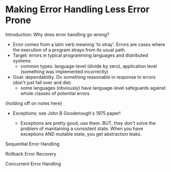 Making Error Handling Less Error Prone
======================================

Introduction: Why does error handling go wrong?
  - Error comes from a latin verb meaning 'to stray'. Errors are cases where the execution of a program strays from its usual path.
  - Target: errors in typical programming languages and distributed systems
    - common types: language-level (divide by zero), application level (something was implemented incorrectly)
  - Goal: dependability. Do something reasonable in response to errors (don't just fall over and die)
    - some languages (obviously) have language-level safeguards against whole classes of potential errors

{holding off on notes here}

* Exceptions: see John B Goodenough's 1975 paper!

  - Exceptions are pretty good, use them. BUT, they don't solve the problem of maintaining a consistent state. When you have exceptions AND mutable state, you get abstraction leaks.

Sequential Error Handling


Rollback Error Recovery


Concurrent Error Handling
